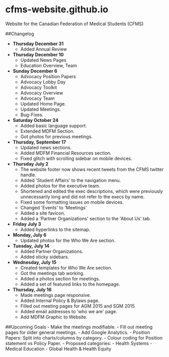 # cfms-website.github.io
Website for the Canadian Federation of Medical Students (CFMS)

##Changelog
- **Thursday December 31**
	- Added Annual Review
- **Thursday December 10**
	+ Updated News Pages
	+ Education Overview, Team 
- **Sunday December 6**
	- Advocacy Position Papers
	- Advocacy Lobby Day
	- Advocacy Toolkit
	- Advocacy Overview
	- Advocacy Team
	- Updated Home Page.
	- Updated Meetings.
	- Bug-Fixes.
- **Saturday October 24**
	- Added basic language support.
	- Extended MDFM Section.
	- Got photos for previous meetings.
- **Thursday, September 17**
	- Updated news sections.
	- Added MDFM Financial Resources section.
	- Fixed glitch with scrolling sidebar on mobile devices.
- **Thursday July 2**
	- The website footer now shows recent tweets from the CFMS twitter handle.
	- Added 'Student Affairs' to the navigation menu.
	- Added photos for the executive team.
	- Shortened and edited the exec descriptions, which were previously unnecessarily long and did not refer to the execs by name.
	- Fixed some formatting issues on mobile devices.
	- Changed 'Events' to 'Meetings'
	- Added a site favicon.
	- Added a 'Partner Organizations' section to the 'About Us' tab.
- **Friday July 3**
	- Added hyperlinks to the sitemap.
- **Monday, July 6**
	- Updated photos for the Who We Are section.
- **Tuesday, July 14**
	- Added Partner Organizations.
	- Added sticky sidebars.
- **Wednesday, July 15**
	- Created templates for Who We Are section.
	- Got the meetings tab working.
	- Added a photos section for meetings.
	- Added a set of featured links to the homepage.
- **Thursday, July 16**
	- Made meetings page responsive.
	- Added Internal Policy & Bylaws page.
	- Filled out meeting pages for AGM 2015 and SGM 2015
	- Added email addresses to 'who we are' page.
	- Add MDFM Graphic to Website.

##Upcoming Goals
	- Make the meetings modifiable.
	- Fill out meeting pages for older general meetings.
	- Add Google Analytics.
	- Position Papers: Split into charts/columns by category.
	- Colour coding for Position statement vs Policy Paper.
		- Proposed categories:
			- Health Systems
			- Medical Education
			- Global Health & Health Equity